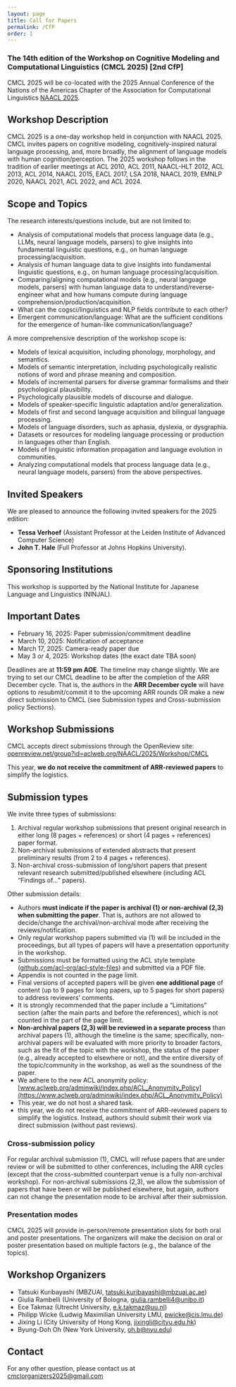 ```yaml
---
layout: page
title: Call for Papers
permalink: /CfP
order: 1
---
```


### The 14th edition of the Workshop on Cognitive Modeling and Computational Linguistics (CMCL 2025) [2nd CfP]

CMCL 2025 will be co-located with the 2025 Annual Conference of the Nations of the Americas Chapter of the Association for Computational Linguistics [NAACL 2025](https://2025.naacl.org/).

## Workshop Description
CMCL 2025 is a one-day workshop held in conjunction with NAACL 2025. CMCL invites papers on cognitive modeling, cognitively-inspired natural language processing, and, more broadly, the alignment of language models with human cognition/perception. The 2025 workshop follows in the tradition of earlier meetings at ACL 2010, ACL 2011, NAACL-HLT 2012, ACL 2013, ACL 2014, NAACL 2015, EACL 2017, LSA 2018, NAACL 2019, EMNLP 2020, NAACL 2021, ACL 2022, and ACL 2024.
## Scope and Topics
The research interests/questions include, but are not limited to:
- Analysis of computational models that process language data (e.g., LLMs, neural language models, parsers)  to give insights into fundamental linguistic questions, e.g., on human language processing/acquisition.
- Analysis of human language data to give insights into fundamental linguistic questions, e.g., on human language processing/acquisition.
- Comparing/aligning computational models (e.g., neural language models, parsers) with human language data to understand/reverse-engineer what and how humans compute during language comprehension/production/acquisition.
- What can the cogsci/linguistics and NLP fields contribute to each other? 
- Emergent communication/language: What are the sufficient conditions for the emergence of human-like communication/language?


A more comprehensive description of the workshop scope is:
- Models of lexical acquisition, including phonology, morphology, and semantics.
- Models of semantic interpretation, including psychologically realistic notions of word and phrase meaning and composition.
- Models of incremental parsers for diverse grammar formalisms and their psychological plausibility.
- Psychologically plausible models of discourse and dialogue.
- Models of speaker-specific linguistic adaptation and/or generalization.
- Models of first and second language acquisition and bilingual language processing.
- Models of language disorders, such as aphasia, dyslexia, or dysgraphia.
- Datasets or resources for modeling language processing or production in languages other than English.
- Models of linguistic information propagation and language evolution in communities.
- Analyzing computational models that process language data (e.g., neural language models, parsers) from the above perspectives.


## Invited Speakers
We are pleased to announce the following invited speakers for the 2025 edition:
- **Tessa Verhoef** (Assistant Professor at the Leiden Institute of Advanced Computer Science) 
- **John T. Hale** (Full Professor at Johns Hopkins University). 

## Sponsoring Institutions
This workshop is supported by the National Institute for Japanese Language and Linguistics (NINJAL).

## Important Dates 
- February 16, 2025: Paper submission/commitment deadline
- March 10, 2025: Notification of acceptance
- March 17, 2025: Camera-ready paper due
- May 3 or 4, 2025: Workshop dates (the exact date TBA soon)

Deadlines are at **11:59 pm AOE**. The timeline may change slightly. We are trying to set our CMCL deadline to be after the completion of the ARR December cycle. That is, the authors in the **ARR December cycle** will have options to resubmit/commit it to the upcoming ARR rounds OR make a new direct submission to CMCL (see Submission types and Cross-submission policy Sections).

## Workshop Submissions
CMCL accepts direct submissions through the OpenReview site: [openreview.net/group?id=aclweb.org/NAACL/2025/Workshop/CMCL](https://openreview.net/group?id=aclweb.org/NAACL/2025/Workshop/CMCL)

This year, **we do not receive the commitment of ARR-reviewed papers** to simplify the logistics.

## Submission types
We invite three types of submissions:
1. Archival regular workshop submissions that present original research in either long (8 pages + references) or short (4 pages + references) paper format.
2. Non-archival submissions of extended abstracts that present preliminary results (from 2 to 4 pages + references).
3. Non-archival cross-submission of long/short papers that present relevant research submitted/published elsewhere (including ACL “Findings of…” papers).


Other submission details:
- Authors **must indicate if the paper is archival (1) or non-archival (2,3) when submitting the paper**. That is, authors are not allowed to decide/change the archival/non-archival mode after receiving the reviews/notification.
- Only regular workshop papers submitted via (1) will be included in the proceedings, but all types of papers will have a presentation opportunity in the workshop.
- Submissions must be formatted using the ACL style template ([github.com/acl-org/acl-style-files](https://github.com/acl-org/acl-style-files)) and submitted via a PDF file.
- Appendix is not counted in the page limit.
- Final versions of accepted papers will be given **one additional page** of content (up to 9 pages for long papers, up to 5 pages for short papers) to address reviewers’ comments. 
- It is strongly recommended that the paper include a “Limitations” section (after the main parts and before the references), which is not counted in the part of the page limit. 
- **Non-archival papers (2,3) will be reviewed in a separate process** than archival papers (1), although the timeline is the same; specifically, non-archival papers will be evaluated with more priority to broader factors, such as the fit of the topic with the workshop, the status of the paper (e.g., already accepted to elsewhere or not), and the entire diversity of the topic/community in the workshop, as well as the soundness of the paper.
- We adhere to the new ACL anonymity policy: [www.aclweb.org/adminwiki/index.php/ACL_Anonymity_Policy](https://www.aclweb.org/adminwiki/index.php/ACL_Anonymity_Policy)
- This year, we do not host a shared task.
- this year, we do not receive the commitment of ARR-reviewed papers to simplify the logistics. Instead, authors should submit their work via direct submission (without past reviews).

### Cross-submission policy

For regular archival submission (1), CMCL will refuse papers that are under review or will be submitted to other conferences, including the ARR cycles (except that the cross-submitted counterpart venue is a fully non-archival workshop). For non-archival submissions (2,3), we allow the submission of papers that have been or will be published elsewhere, but again, authors can not change the presentation mode to be archival after their submission.

### Presentation modes
CMCL 2025 will provide in-person/remote presentation slots for both oral and poster presentations. The organizers will make the decision on oral or poster presentation based on multiple factors (e.g., the balance of the topics).


## Workshop Organizers
- Tatsuki Kuribayashi (MBZUAI, tatsuki.kuribayashi@mbzuai.ac.ae)
- Giulia Rambelli (University of Bologna, giulia.rambelli4@unibo.it)
- Ece Takmaz (Utrecht University, e.k.takmaz@uu.nl)
- Philipp Wicke (Ludwig Maximilian University LMU, pwicke@cis.lmu.de)
- Jixing Li (City University of Hong Kong, jixingli@cityu.edu.hk)
- Byung-Doh Oh (New York University, oh.b@nyu.edu)


## Contact

For any other question, please contact us at [cmclorganizers2025@gmail.com](mailto:cmclorganizers2025@gmail.com)


<!--
## Call of Paper

Co-located with ACL 2024 in Bankok, Thailand.


<iframe src="https://www.google.com/maps/embed?pb=!1m18!1m12!1m3!1d992233.6942053817!2d99.97363989628013!3d13.723724826940103!2m3!1f0!2f0!3f0!3m2!1i1024!2i768!4f13.1!3m3!1m2!1s0x311d6032280d61f3%3A0x10100b25de24820!2sBangkok%2C%20Thailandia!5e0!3m2!1sit!2sit!4v1703056488349!5m2!1sit!2sit" width="600" height="450" style="border:0;" allowfullscreen="" loading="lazy" referrerpolicy="no-referrer-when-downgrade"></iframe>

For info:
- [https://cmclorg.github.io](https://cmclorg.github.io)
- [cmclorganizers2024@gmail.com](mailto:cmclorganizers2024@gmail.com)


### Workshop Description
CMCL 2024 is a one-day workshop held in conjunction with ACL 2024. CMCL invites papers on cognitive modeling, cognitively-inspired natural language processing, and, more broadly, the alignment of language models with human cognition/perception. The 2024 workshop follows in the tradition of earlier meetings at ACL 2010, ACL 2011, NAACL-HLT 2012, ACL 2013, ACL 2014, NAACL 2015, EACL 2017, LSA 2018, NAACL 2019, EMNLP 2020, NAACL 2021, and ACL 2022.

### Scope and Topics
The research interests/questions include, but are not limited to:
- Human-like language acquisition/learning: How is language acquisition of language models (LMs) (dis)similar to humans, and why?
- Contrasting/aligning NLP models with human behavior data: What do humans compute during language comprehension/production, and how/why?
- Linguistic probing of NLP models: How well do current language models understand/represent/generalize language behaviorally/internally?
- Linguistically-motivated data modeling/analysis: How can one quantify a particular aspect of language?
- Emergent communication/language: What are the sufficient conditions for the emergence of language?

A more formal description of the workshop scope is:
- Stochastic models of factors influencing a speaker's production or comprehension decisions.
- Models of semantic interpretation, including psychologically realistic notions of word and phrase meaning and composition.
- Incremental parsers for diverse grammar formalisms and their psychological plausibility.
- Models of speaker-specific linguistic adaptation and/or generalization.
- Models of first and second language acquisition and bilingual language processing.
- Behavioral tasks for better understanding neural models of linguistic representation.
- Models and empirical analysis of the relationship between mechanistic psycholinguistic principles and pragmatics or semantics.
- Models of lexical acquisition, including phonology, morphology, and semantics.
- Psychologically motivated models of grammar induction.
- Psychologically plausible models of lexical or conceptual representations.
- Models of language disorders, such as aphasia, dyslexia, or dysgraphia.
- Behavioral datasets or resources for modeling language processing or production in languages other than English.
- Models of language comprehension difficulty.
- Models of language learning and generalization.
- Models of linguistic information propagation and language evolution in communities.
- Cognitively-motivated models of discourse and dialogue.

### Invited Speakers
We are pleased to announce the following invited speakers for the 2024 edition:

- [Aida Nematzadeh](http://www.aidanematzadeh.me/) (Google DeepMind)
- [Frank Keller](https://homepages.inf.ed.ac.uk/keller/) (University of Edinburgh) 


### Important Dates
- ~~May 17~~ **May 31, 2024**: Paper submission/commitment deadline (**extended**)
- ~~June 17~~ **June 28, 2024**: Notification of acceptance (**extended**)
- ~~July 1~~ **July 4, 2024**: Camera-ready paper due (**extended**)
- August 15, 2024: Workshop dates


Deadlines are at **11:59 pm AOE**

### Workshop submissions
CMCL accepts direct submissions through the OpenReview site: [https://openreview.net/group?id=aclweb.org/ACL/2024/Workshop/CMCL](https://openreview.net/group?id=aclweb.org/ACL/2024/Workshop/CMCL).

We also receive papers already reviewed in ACL Rolling Review (ARR) February or earlier; their acceptance to CMCL will be based on the ARR reviews.
ARR: [https://openreview.net/group?id=aclweb.org/ACL/ARR](https://openreview.net/group?id=aclweb.org/ACL/ARR)

Commitment page:[https://openreview.net/group?id=aclweb.org/ACL/2024/Workshop/CMCL_ARR_Commitment](https://openreview.net/group?id=aclweb.org/ACL/2024/Workshop/CMCL_ARR_Commitment)

You can find below a schema about submission and ARR cycle.
![ARR submission](ARR.png){:class="img-responsive"}

### Submission types
We invite three types of submissions: 

(1) Archival regular workshop submissions that present original research in either long (8 pages + references) or short (4 pages + references) paper format. 

(2) Non-archival submissions of extended abstracts that present preliminary results (from 2 to 4 pages + references). 

(3) Non-archival cross-submission of long/short papers that present relevant research submitted/published elsewhere (including ACL "Findings of..." papers).


- Only regular workshop papers submitted via (1) will be included in the proceedings, but all types of papers will have a presentation opportunity in the workshop.
- Submissions must be formatted using the ACL style template ([https://github.com/acl-org/acl-style-files](https://github.com/acl-org/acl-style-files)) and submitted via a PDF file.
- We adhere to the ACL anonymity policy: [https://www.aclweb.org/adminwiki/index.php/ACL_Anonymity_Policy](https://www.aclweb.org/adminwiki/index.php/ACL_Anonymity_Policy)
- This year we don't host a shared task.

Final versions of accepted papers will be given **one additional page of content** (up to 9 pages for long papers, up to 5 pages for short papers) to address reviewers’ comments.

### Workshop Organizers
Tatsuki Kuribayashi (MBZUAI, [tatsuki.kuribayashi@mbzuai.ac.ae](mailto:tatsuki.kuribayashi@mbzuai.ac.ae))

Giulia Rambelli (University of Bologna, [giulia.rambelli4@unibo.it](mailto:giulia.rambelli4@unibo.it))

Ece Takmaz (University of Amsterdam, [ece.takmaz@uva.nl](mailto:ece.takmaz@uva.nl))

Philipp Wicke (Ludwig Maximilian University LMU, [pwicke@cis.lmu.de](mailto:pwicke@cis.lmu.de))

Yohei Oseki (University of Tokyo, [oseki@g.ecc.u-tokyo.ac.jp](mailto:oseki@g.ecc.u-tokyo.ac.jp))

## Website
[https://cmclorg.github.io/](https://cmclorg.github.io/)

### Sponsoring Institutions
This workshop was supported by JSPS KAKENHI Grant Number JP24H00087.

### Contact
[cmclorganizers2024@gmail.com](mailto:cmclorganizers2024@gmail.com)
-->

<!-- ## Workshop Submissions

We accept three categories of papers: regular workshop papers, extended abstracts and cross-submissions. Only regular workshop papers will be included in the proceedings as archival publications. All submissions should be in PDF format: https://openreview.net/group?id=aclweb.org/ACL/2022/Workshop/CMCL.
To facilitate double-blind reviewing, submitted manuscripts should not include any identifying information about the authors. Submissions with associated preprints (e.g. arXiv) will be considered. Submissions must be formatted using ACL 2022 templates, available at: https://aclrollingreview.org/cfp.
We accept papers that have been committed to ACL 2022: they will have to be submitted through the workshop website by Mar 18, 2022. Notice that the authors will be asked to describe how they addressed the ACL reviewers' comments.

**REGULAR WORKSHOP PAPERS** can be either full (8 pages of content + references) or short papers (4 pages + references) reporting original and unpublished research that combines cognitive modeling and computational linguistics. *If a workshop paper has been submitted elsewhere, the authors have to declare it at submission time. Papers to be presented at CMCL 2022 must be withdrawn from other venues.*

**EXTENDED ABSTRACTS** (from 2 to 4 pages + references) describe preliminary work or results that have not been published before. Accepted abstracts will be presented at the workshop, but will *not* be included in the workshop proceedings.

We will also accept **CROSS-SUBMISSIONS** (from 2 to 4 pages + references) for papers on related topics that have already appeared in a non-NLP venue (e.g. CogSci). These papers will be presented at the workshop, but will *not* be included in the proceedings. Interested authors are asked to add a note on the original venue in the submission.


### SHARED TASK ON EYE-TRACKING DATA PREDICTION

This year, we have prepared a shared task on multilingual eye-tracking data prediction. Full details have been included at the shared task website [here: https://competitions.codalab.org/competitions/36415](https://competitions.codalab.org/competitions/36415).

For more info on the shared task: [cmclsharedtask@gmail.com](mailto:cmclsharedtask@gmail.com)


## Important Dates

- Submission deadline: ~~February 28, 2022~~ March 7, 2022 (including shared-task papers)
- Deadline for Submission of ACL-committed papers: March 18, 2022
- Notification of acceptance: March 26, 2022
- Camera-ready version due: April 10, 2022
- Workshop date: May 26, 2022 (TBD)

All deadlines are 11:59 PM (UTC-12:00) (i.e., anywhere on earth)


## Workshop Organizers

* Emmanuele Chersoni, The Hong Kong Polytechnic University
* Nora Hollenstein, University of Copenhagen
* Cassandra Jacobs, University at Buffalo
* Yohei Oseki, University of Tokyo
* Laurent Prévot, Aix-Marseille University
* Enrico Santus, Bayer


## Programme Committee

Laura Aina (Pompeu Fabre University of Barcelona), Raquel Garrido Alhama (Tilburg University), Afra Alishahi (Tilburg University), Philippe Blache (Aix-Marseille University), Christos Christodoulopoulos (Amazon), Aniello De Santo (University of Utah), Vesna Djokic (University of Amsterdam), Micha Elsner (Ohio State University), Raquel Fernandez (University of Amsterdam), Abdellah Fourtassi (Aix-Marseille University), Michael Frank (Stanford University), Robert Frank (Yale University), Stella Frank (University of Trento), Diego Frassinelli (University of Konstanz), John Hale (University of Georgia), Yu-Yin Hsu (The Hong Kong Polytechnic University), Tim Hunter (UCLA), Samar Husain (IIT Delhi), Anna Ivanova (MIT), Jordan Kodner (Stony Brook University), Gianluca Lebani (University Ca’ Foscari Venezia), Fred Mailhot (Dialpad), Karl Neergaard (University of Macau), Ludovica Pannitto (University of Trento), Stephen Politzer-Ahles (The Hong Kong Polytechnic University), Vito Pirrelli (ILC-CNR Pisa), Giulia Rambelli (University of Pisa), Roi Reichart (Technion – Israel Institute of Technology), Rachel A Ryskin (University of California Merced), Lavinia Salicchi (The Hong Kong Polytechnic University), William Schuler (Ohio State University), Marco Silvio Giuseppe Senaldi (McGill University), Cory Shain (MIT), Friederike Seyfried (The Hong Kong Polytechnic University), Ece Takmaz (University of Amsterdam), Lonneke Van Der Plas (Idiap Research Institute), Yao Yao (The Hong Kong Polytechnic University), Frances Yung (Saarland University).

## Sponsoring Institutions

Japan Society for the Promotion of Science

Laboratoire Parole et Langage, CNRS, France


## Contact Email

[cmclorganizers2022@gmail.com](mailto:cmclorganizers2022@gmail.com)

-->
